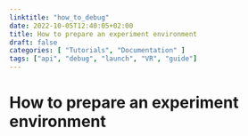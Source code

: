 ```yaml
---
linktitle: "how_to_debug"
date: 2022-10-05T12:40:05+02:00
title: How to prepare an experiment environment
draft: false
categories: [ "Tutorials", "Documentation" ]
tags: ["api", "debug", "launch", "VR", "guide"]
---
```


# How to prepare an experiment environment